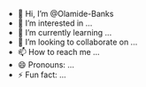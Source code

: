 - 👋 Hi, I’m @Olamide-Banks
- 👀 I’m interested in ...
- 🌱 I’m currently learning ...
- 💞️ I’m looking to collaborate on ...
- 📫 How to reach me ...
- 😄 Pronouns: ...
- ⚡ Fun fact: ...

<!---
Olamide-Banks/Olamide-Banks is a ✨ special ✨ repository because its `README.md` (this file) appears on your GitHub profile.
You can click the Preview link to take a look at your changes.
--->
